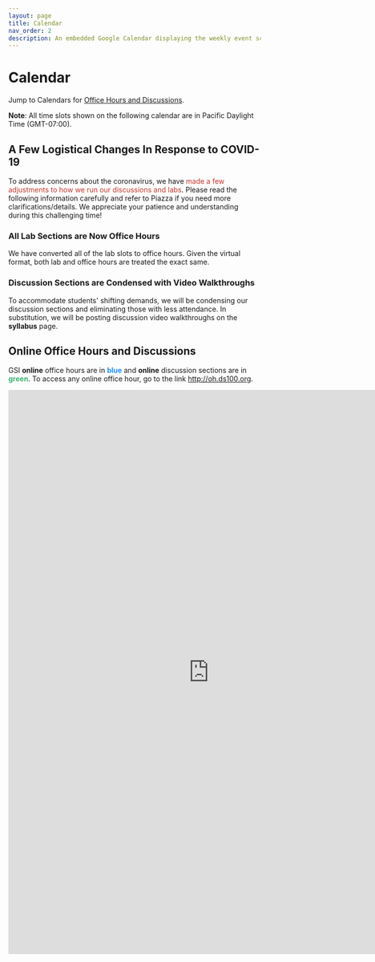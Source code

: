 ```yaml
---
layout: page
title: Calendar
nav_order: 2
description: An embedded Google Calendar displaying the weekly event schedule.
---
```


# Calendar

Jump to Calendars for [Office Hours and Discussions](#oh).

**Note**: All time slots shown on the following calendar are in Pacific Daylight Time (GMT-07:00).

<style>
.fc table {
  margin-bottom: 0;
}
</style>

## A Few Logistical Changes In Response to COVID-19

To address concerns about the coronavirus, we have <span style="color:#C0392B">made a few adjustments to how we run our discussions and labs</span>. Please read the following information carefully and refer to Piazza if you need more clarifications/details. We appreciate your patience and understanding during this challenging time!

### All Lab Sections are Now Office Hours

We have converted all of the lab slots to office hours. Given the virtual format, both lab and office hours are treated the exact same.

### Discussion Sections are Condensed with Video Walkthroughs

To accommodate students' shifting demands, we will be condensing our discussion sections and eliminating those with less attendance. In substitution, we will be posting discussion video walkthroughs on the **syllabus** page.</span>

<a name = 'oh'></a>

## Online Office Hours and Discussions

<a name = 'loc'></a>

GSI **online** office hours are in <span style="color:DodgerBlue">**blue**</span> and **online** discussion sections are in <span style="color:MediumSeaGreen">**green**</span>. To access any online office hour, go to the link <http://oh.ds100.org>.

<iframe src="https://calendar.google.com/calendar/embed?height=1125&amp;wkst=1&amp;bgcolor=%23ffffff&amp;ctz=America%2FLos_Angeles&amp;src=YmVya2VsZXkuZWR1XzFxOG1tNGxzaTRhdHZyYWlrdDZya2dsYzhnQGdyb3VwLmNhbGVuZGFyLmdvb2dsZS5jb20&amp;src=YmVya2VsZXkuZWR1Xzk1MnBocWl1bzBmZDRxdDcxNXBpODE5MWZjQGdyb3VwLmNhbGVuZGFyLmdvb2dsZS5jb20&amp;color=%2333B679&amp;color=%237986CB&amp;title=%20&amp;mode=WEEK" style="border-width:0" width="800" height="1125" frameborder="0" scrolling="no"></iframe>
<br>
